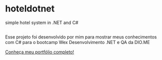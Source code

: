 # hoteldotnet
simple hotel system in .NET and C#


##
Esse projeto foi desenvolvido por mim para mostrar meus conhecimentos com C# para o bootcamp Wex Desenvolvimento .NET e QA da DIO.ME

<a href="www.github.com/llDanielll5" >Conheça meu portfólio completo!</a>
